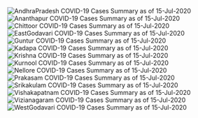 
<img src="https://deepuhub.github.io/COVID-19/GraphsGenerated/15-Jul-2020/Last24Hrs_AndhraPradesh_15-Jul-2020.jpg" alt="AndhraPradesh COVID-19 Cases Summary as of 15-Jul-2020">
 <br>
<img src="https://deepuhub.github.io/COVID-19/GraphsGenerated/15-Jul-2020/Last24Hrs_Ananthapur_15-Jul-2020.jpg" alt="Ananthapur COVID-19 Cases Summary as of 15-Jul-2020">
 <br>
<img src="https://deepuhub.github.io/COVID-19/GraphsGenerated/15-Jul-2020/Last24Hrs_Chittoor_15-Jul-2020.jpg" alt="Chittoor COVID-19 Cases Summary as of 15-Jul-2020">
 <br>
<img src="https://deepuhub.github.io/COVID-19/GraphsGenerated/15-Jul-2020/Last24Hrs_EastGodavari_15-Jul-2020.jpg" alt="EastGodavari COVID-19 Cases Summary as of 15-Jul-2020">
 <br>
<img src="https://deepuhub.github.io/COVID-19/GraphsGenerated/15-Jul-2020/Last24Hrs_Guntur_15-Jul-2020.jpg" alt="Guntur COVID-19 Cases Summary as of 15-Jul-2020">
 <br>
<img src="https://deepuhub.github.io/COVID-19/GraphsGenerated/15-Jul-2020/Last24Hrs_Kadapa_15-Jul-2020.jpg" alt="Kadapa COVID-19 Cases Summary as of 15-Jul-2020">
 <br>
<img src="https://deepuhub.github.io/COVID-19/GraphsGenerated/15-Jul-2020/Last24Hrs_Krishna_15-Jul-2020.jpg" alt="Krishna COVID-19 Cases Summary as of 15-Jul-2020">
 <br>
<img src="https://deepuhub.github.io/COVID-19/GraphsGenerated/15-Jul-2020/Last24Hrs_Kurnool_15-Jul-2020.jpg" alt="Kurnool COVID-19 Cases Summary as of 15-Jul-2020">
 <br>
<img src="https://deepuhub.github.io/COVID-19/GraphsGenerated/15-Jul-2020/Last24Hrs_Nellore_15-Jul-2020.jpg" alt="Nellore COVID-19 Cases Summary as of 15-Jul-2020">
 <br>
<img src="https://deepuhub.github.io/COVID-19/GraphsGenerated/15-Jul-2020/Last24Hrs_Prakasam_15-Jul-2020.jpg" alt="Prakasam COVID-19 Cases Summary as of 15-Jul-2020">
 <br>
<img src="https://deepuhub.github.io/COVID-19/GraphsGenerated/15-Jul-2020/Last24Hrs_Srikakulam_15-Jul-2020.jpg" alt="Srikakulam COVID-19 Cases Summary as of 15-Jul-2020">
 <br>
<img src="https://deepuhub.github.io/COVID-19/GraphsGenerated/15-Jul-2020/Last24Hrs_Vishakapatnam_15-Jul-2020.jpg" alt="Vishakapatnam COVID-19 Cases Summary as of 15-Jul-2020">
 <br>
<img src="https://deepuhub.github.io/COVID-19/GraphsGenerated/15-Jul-2020/Last24Hrs_Vizianagaram_15-Jul-2020.jpg" alt="Vizianagaram COVID-19 Cases Summary as of 15-Jul-2020">
 <br>
<img src="https://deepuhub.github.io/COVID-19/GraphsGenerated/15-Jul-2020/Last24Hrs_WestGodavari_15-Jul-2020.jpg" alt="WestGodavari COVID-19 Cases Summary as of 15-Jul-2020">
 <br> 